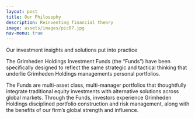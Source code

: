 ```yaml
---
layout: post
title: Our Philosophy
description: Reinventing financial theory
image: assets/images/pic07.jpg
nav-menu: true
---
```


Our investment insights and solutions put into practice

The Grimheden Holdings Investment Funds (the “Funds”) have been specifically designed to reflect the same strategic and tactical thinking that underlie Grimheden Holdings managements personal portfolios.

The Funds are multi-asset class, multi-manager portfolios that thoughtfully integrate traditional equity investments with alternative solutions across global markets. Through the Funds, investors experience Grimheden Holdings disciplined portfolio construction and risk management, along with the benefits of our firm’s global strength and influence.
